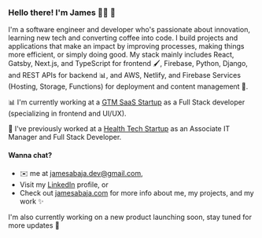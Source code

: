 ### Hello there! I'm James 👨‍💻 👋

I'm a software engineer and developer who's passionate about innovation, learning new tech and converting coffee into code. I build projects and applications that make an impact by improving processes, making things more efficient, or simply doing good. My stack mainly includes React, Gatsby, Next.js, and TypeScript for frontend 🖌, Firebase, Python, Django, and REST APIs for backend 📊, and AWS, Netlify, and Firebase Services (Hosting, Storage, Functions) for deployment and content management 🚀. 

📊 I'm currently working at a [GTM SaaS Startup](https://meddicc.com) as a Full Stack developer (specializing in frontend and UI/UX).

💊 I've previously worked at a [Health Tech Startup](https://medgrocer.com) as an Associate IT Manager and Full Stack Developer. 

#### Wanna chat?  
- ✉️ me at jamesabaja.dev@gmail.com,
- Visit my [LinkedIn](https://www.linkedin.com/in/jgabaja/) profile, or
- Check out [jamesabaja.com](https://jamesabaja.com) for more info about me, my projects, and my work ✨

I'm also currently working on a new product launching soon, stay tuned for more updates 👀

<!--
**jamesabaja/jamesabaja** is a ✨ _special_ ✨ repository because its `README.md` (this file) appears on your GitHub profile.

Here are some ideas to get you started:

- 🔭 I’m currently working on ...
- 🌱 I’m currently learning ...
- 👯 I’m looking to collaborate on ...
- 🤔 I’m looking for help with ...
- 💬 Ask me about ...
- 📫 How to reach me: ...
- 😄 Pronouns: ...
- ⚡ Fun fact: ...
-->
